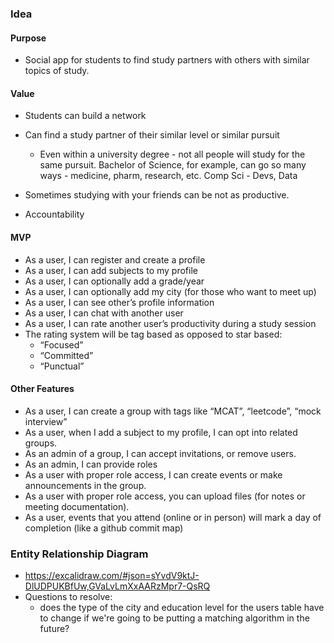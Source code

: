 ### Idea

#### Purpose

- Social app for students to find study partners with others with similar topics of study.

#### Value

- Students can build a network

- Can find a study partner of their similar level or similar pursuit
  - Even within a university degree - not all people will study for the same pursuit. Bachelor of Science, for example, can go so many ways - medicine, pharm, research, etc. Comp Sci - Devs, Data
- Sometimes studying with your friends can be not as productive.
- Accountability

#### MVP

- As a user, I can register and create a profile
- As a user, I can add subjects to my profile
- As a user, I can optionally add a grade/year
- As a user, I can optionally add my city (for those who want to meet up)
- As a user, I can see other’s profile information
- As a user, I can chat with another user
- As a user, I can rate another user’s productivity during a study session
- The rating system will be tag based as opposed to star based:
  - “Focused”
  - “Committed”
  - “Punctual”

#### Other Features

- As a user, I can create a group with tags like “MCAT”, “leetcode”, “mock interview”
- As a user, when I add a subject to my profile, I can opt into related groups.
- As an admin of a group, I can accept invitations, or remove users.
- As an admin, I can provide roles
- As a user with proper role access, I can create events or make announcements in the group.
- As a user with proper role access, you can upload files (for notes or meeting documentation).
- As a user, events that you attend (online or in person) will mark a day of completion (like a github commit map)

### Entity Relationship Diagram

- https://excalidraw.com/#json=sYvdV9ktJ-DlUDPUKBfUw,GVaLvLmXxAARzMpr7-QsRQ
- Questions to resolve:
  - does the type of the city and education level for the users table have to change if we're going to be putting a matching algorithm in the future?
